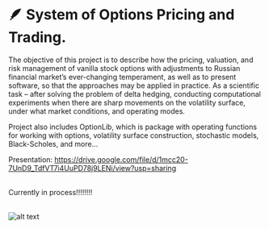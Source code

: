 # :feather: System of Options Pricing and Trading.

The objective of this project is to describe how the pricing, valuation, and risk management of vanilla stock options with adjustments to Russian financial market’s ever-changing temperament, as well as to present software, so that the approaches may be applied in practice. As a scientific task – after solving the problem of delta hedging, conducting computational experiments when there are sharp movements on the volatility surface, under what market conditions, and operating modes.

Project also includes OptionLib, which is package with operating functions for working with options, volatility surface construction, stochastic models, Black-Scholes, and more...



Presentation: https://drive.google.com/file/d/1mcc20-7UnD9_TdfVT7i4UuPD78j9LENi/view?usp=sharing

\
Currently in process!!!!!!!!




\
![alt text](https://h2.gifposter.com/bingImages/FalcoPeregrinus_EN-US12306031452_1920x1080.jpg)



